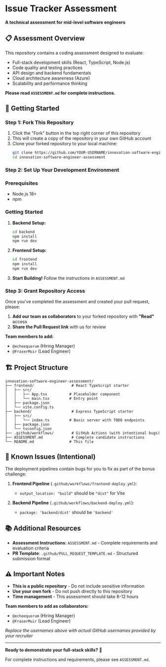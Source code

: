# Issue Tracker Assessment

**A technical assessment for mid-level software engineers**

## 📋 Assessment Overview

This repository contains a coding assessment designed to evaluate:
- Full-stack development skills (React, TypeScript, Node.js)
- Code quality and testing practices
- API design and backend fundamentals
- Cloud architecture awareness (Azure)
- Scalability and performance thinking

**Please read `ASSESSMENT.md` for complete instructions.**

## 🍴 Getting Started

### Step 1: Fork This Repository
1. Click the "Fork" button in the top right corner of this repository
2. This will create a copy of the repository in your own GitHub account
3. Clone your forked repository to your local machine:
   ```bash
   git clone https://github.com/YOUR-USERNAME/innovation-software-engineer-assessment.git
   cd innovation-software-engineer-assessment
   ```

### Step 2: Set Up Your Development Environment

### Prerequisites
- Node.js 18+
- npm

### Getting Started
1. **Backend Setup:**
   ```bash
   cd backend
   npm install
   npm run dev
   ```

2. **Frontend Setup:**
   ```bash
   cd frontend
   npm install
   npm run dev
   ```

3. **Start Building!** Follow the instructions in `ASSESSMENT.md`

### Step 3: Grant Repository Access
Once you've completed the assessment and created your pull request, please:
1. **Add our team as collaborators** to your forked repository with **"Read"** access
2. **Share the Pull Request link** with us for review

**Team members to add:**
   - `@echeequorum` (Hiring Manager)
   - `@FraserMuir` (Lead Engineer)

## 🏗️ Project Structure

```
innovation-software-engineer-assessment/
├── frontend/                 # React TypeScript starter
│   ├── src/
│   │   ├── App.tsx          # Placeholder component
│   │   └── main.tsx         # Entry point
│   ├── package.json
│   └── vite.config.ts
├── backend/                  # Express TypeScript starter
│   ├── src/
│   │   └── index.ts         # Basic server with TODO endpoints
│   ├── package.json
│   └── tsconfig.json
├── .github/workflows/        # GitHub Actions (with intentional bugs)
├── ASSESSMENT.md             # Complete candidate instructions
└── README.md                # This file
```

## 🔧 Known Issues (Intentional)

The deployment pipelines contain bugs for you to fix as part of the bonus challenge:

1. **Frontend Pipeline** (`.github/workflows/frontend-deploy.yml`):
   - `output_location: "build"` should be `"dist"` for Vite

2. **Backend Pipeline** (`.github/workflows/backend-deploy.yml`):
   - `package: 'backend/dist'` should be `'backend'`

## 📚 Additional Resources

- **Assessment Instructions**: `ASSESSMENT.md` - Complete requirements and evaluation criteria
- **PR Template**: `.github/PULL_REQUEST_TEMPLATE.md` - Structured submission format

## ⚠️ Important Notes

- **This is a public repository** - Do not include sensitive information
- **Use your own fork** - Do not push directly to this repository
- **Time management** - This assessment should take 8-12 hours

**Team members to add as collaborators:**
   - `@echeequorum` (Hiring Manager)
   - `@FraserMuir` (Lead Engineer)

*Replace the usernames above with actual GitHub usernames provided by your recruiter*

---

**Ready to demonstrate your full-stack skills?** 🚀

For complete instructions and requirements, please see `ASSESSMENT.md`.
